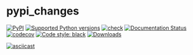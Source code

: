# pypi_changes
[![PyPI](https://img.shields.io/pypi/v/pypi-changes?style=flat-square)](https://pypi.org/project/pypi-changes/)
[![Supported Python
versions](https://img.shields.io/pypi/pyversions/pypi-changes.svg)](https://pypi.org/project/pypi-changes/)
[![check](https://github.com/gaborbernat/pypi_changes/actions/workflows/check.yml/badge.svg)](https://github.com/gaborbernat/pypi_changes/actions/workflows/check.yml)
[![Documentation Status](https://readthedocs.org/projects/pypi-cahnges/badge/?version=latest)](https://pypi-cahnges.readthedocs.io/en/latest/?badge=latest)
[![codecov](https://codecov.io/gh/gaborbernat/pypi_changes/branch/main/graph/badge.svg?token=uCRAkbOnDg)](https://codecov.io/gh/gaborbernat/pypi_changes)
[![Code style:
black](https://img.shields.io/badge/code%20style-black-000000.svg)](https://github.com/psf/black)
[![Downloads](https://pepy.tech/badge/pypi-changes/month)](https://pepy.tech/project/pypi-changes/month)

[![asciicast](https://asciinema.org/a/446966.svg)](https://asciinema.org/a/446966)
